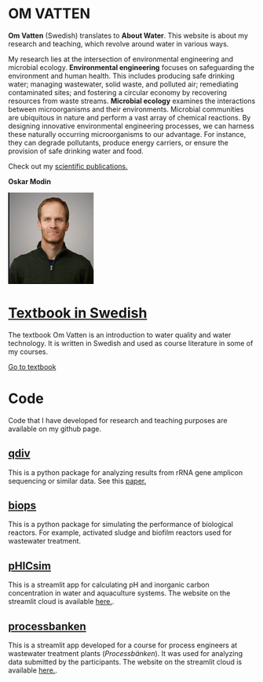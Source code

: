 # OM VATTEN
**Om Vatten** (Swedish) translates to **About Water**. This website is about my research and teaching, which revolve around water in various ways.

My research lies at the intersection of environmental engineering and microbial ecology. 
**Environmental engineering** focuses on safeguarding the environment and human health. 
This includes producing safe drinking water; managing wastewater, solid waste, and polluted air; remediating contaminated sites; and fostering a circular economy by recovering resources from waste streams.
**Microbial ecology** examines the interactions between microorganisms and their environments. 
Microbial communities are ubiquitous in nature and perform a vast array of chemical reactions. 
By designing innovative environmental engineering processes, we can harness these naturally occurring microorganisms to our advantage. 
For instance, they can degrade pollutants, produce energy carriers, or ensure the provision of safe drinking water and food.

Check out my <a href="https://scholar.google.com/citations?hl=sv&user=BG6O3hYAAAAJ" target="_blank">scientific publications.</a>

**Oskar Modin**

<img src="./images/Oskar.gif"/>

# <a href="https://omvatten.github.io/textbook">Textbook in Swedish</a>
The textbook Om Vatten is an introduction to water quality and water technology. 
It is written in Swedish and used as course literature in some of my courses.

<a href="https://omvatten.github.io/textbook">Go to textbook</a>

# Code
Code that I have developed for research and teaching purposes are available on my github page.

## <a href="https://github.com/omvatten/qdiv">qdiv</a>
This is a python package for analyzing results from rRNA gene amplicon sequencing or similar data.
See this <a href="https://microbiomejournal.biomedcentral.com/articles/10.1186/s40168-020-00909-7">paper.</a>

## <a href="https://github.com/omvatten/biops">biops</a>
This is a python package for simulating the performance of biological reactors. For example, activated sludge and biofilm reactors used for wastewater treatment.

## <a href="https://github.com/omvatten/pHICsim">pHICsim</a>
This is a streamlit app for calculating pH and inorganic carbon concentration in water and aquaculture systems. 
The website on the streamlit cloud is available <a href="https://omvatten-phicsim-phicsim-66n9yv.streamlitapp.com">here.</a>.

## <a href="https://github.com/omvatten/processbanken">processbanken</a>
This is a streamlit app developed for a course for process engineers at wastewater treatment plants (*Processbänken*). It was used for analyzing data submitted by the participants.
The website on the streamlit cloud is available <a href="https://omvatten-processbanken-processbanken-1ew0v8.streamlitapp.com">here.</a>.
